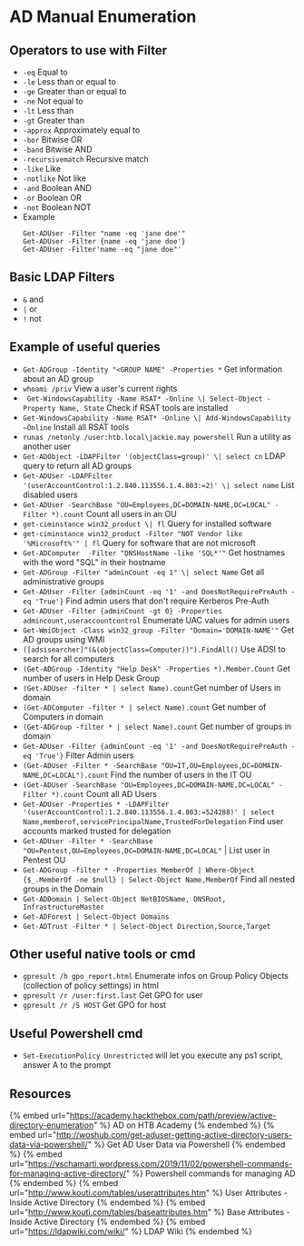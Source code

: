 # AD Manual Enumeration

## Operators to use with Filter

- `-eq`	Equal to
- `-le`	Less than or equal to
- `-ge`	Greater than or equal to
- `-ne`	Not equal to
- `-lt`	Less than
- `-gt`	Greater than
- `-approx`	Approximately equal to
- `-bor`	Bitwise OR
- `-band`	Bitwise AND
- `-recursivematch`	Recursive match
- `-like`	Like
- `-notlike`	Not like
- `-and`	Boolean AND
- `-or`	Boolean OR
- `-not`	Boolean NOT
- Example
  ```
  Get-ADUser -Filter "name -eq 'jane doe'"
  Get-ADUser -Filter {name -eq 'jane doe'}
  Get-ADUser -Filter'name -eq "jane doe"'
  ```

## Basic LDAP Filters

- `&` and
- `|` or
- `!` not

## Example of useful queries

- `Get-ADGroup -Identity "<GROUP NAME" -Properties *` Get information about an AD group
- `whoami /priv` View a user's current rights 
- ` Get-WindowsCapability -Name RSAT* -Online \| Select-Object -Property Name, State` Check if RSAT tools are installed
- `Get-WindowsCapability -Name RSAT* -Online \| Add-WindowsCapability –Online` Install all RSAT tools
- `runas /netonly /user:htb.local\jackie.may powershell`  Run a utility as another user 
- `Get-ADObject -LDAPFilter '(objectClass=group)' \| select cn` LDAP query to return all AD groups
- `Get-ADUser -LDAPFilter '(userAccountControl:1.2.840.113556.1.4.803:=2)' \| select name` List disabled users 
- `Get-ADUser -SearchBase "OU=Employees,DC=DOMAIN-NAME,DC=LOCAL" -Filter *).count` Count all users in an OU
- `get-ciminstance win32_product \| fl` Query for installed software
- `get-ciminstance win32_product -Filter "NOT Vendor like '%Microsoft%'" | fl` Query for software that are not microsoft
- `Get-ADComputer  -Filter "DNSHostName -like 'SQL*'"` Get hostnames with the word "SQL" in their hostname
- `Get-ADGroup -Filter "adminCount -eq 1" \| select Name` Get all administrative groups
- `Get-ADUser -Filter {adminCount -eq '1' -and DoesNotRequirePreAuth -eq 'True'}` Find admin users that don't require Kerberos Pre-Auth
- `Get-ADUser -Filter {adminCount -gt 0} -Properties admincount,useraccountcontrol` Enumerate UAC values for admin users
- `Get-WmiObject -Class win32_group -Filter "Domain='DOMAIN-NAME'"` Get AD groups using WMI
- `([adsisearcher]"(&(objectClass=Computer))").FindAll()` Use ADSI to search for all computers
- `(Get-ADGroup -Identity "Help Desk" -Properties *).Member.Count` Get number of users in Help Desk Group
- `(Get-ADUser -filter * | select Name).count`Get number of Users in domain
- `(Get-ADComputer -filter * | select Name).count` Get number of Computers in domain
- `(Get-ADGroup -filter * | select Name).count` Get number of groups in domain
- `Get-ADUser -Filter {adminCount -eq '1' -and DoesNotRequirePreAuth -eq 'True'}` Filter Admin users
- `(Get-ADUser -Filter * -SearchBase "OU=IT,OU=Employees,DC=DOMAIN-NAME,DC=LOCAL").count` Find the number of users in the IT OU
- `(Get-ADUser -SearchBase "OU=Employees,DC=DOMAIN-NAME,DC=LOCAL" -Filter *).count` Count all AD Users
- `Get-ADUser -Properties * -LDAPFilter '(userAccountControl:1.2.840.113556.1.4.803:=524288)' | select Name,memberof,servicePrincipalName,TrustedForDelegation` Find user accounts marked trusted for delegation
- `Get-ADUser -Filter * -SearchBase "OU=Pentest,OU=Employees,DC=DOMAIN-NAME,DC=LOCAL"` | List user in Pentest OU
- `Get-ADGroup -filter * -Properties MemberOf | Where-Object {$_.MemberOf -ne $null} | Select-Object Name,MemberOf` Find all nested groups in the Domain
- `Get-ADDomain | Select-Object NetBIOSName, DNSRoot, InfrastructureMaster`
- `Get-ADForest | Select-Object Domains`
- `Get-ADTrust -Filter * | Select-Object Direction,Source,Target`

## Other useful native tools or cmd

- `gpresult /h gpo_report.html` Enumerate infos on Group Policy Objects (collection of policy settings) in html
- `gpresult /r /user:first.last` Get GPO for user
- `gpresult /r /S HOST` Get GPO for host

## Useful Powershell cmd

- `Set-ExecutionPolicy Unrestricted` will let you execute any ps1 script, answer A to the prompt 

## Resources

{% embed url="https://academy.hackthebox.com/path/preview/active-directory-enumeration" %} AD on HTB Academy {% endembed %}
{% embed url="http://woshub.com/get-aduser-getting-active-directory-users-data-via-powershell/" %} Get AD User Data via Powershell {% endembed %}
{% embed url="https://vschamarti.wordpress.com/2019/11/02/powershell-commands-for-managing-active-directory/" %} Powershell commands for managing AD {% endembed %}
{% embed url="http://www.kouti.com/tables/userattributes.htm" %} User Attributes - Inside Active Directory {% endembed %}
{% embed url="http://www.kouti.com/tables/baseattributes.htm" %} Base Attributes - Inside Active Directory {% endembed %}
{% embed url="https://ldapwiki.com/wiki/" %} LDAP Wiki {% endembed %}
